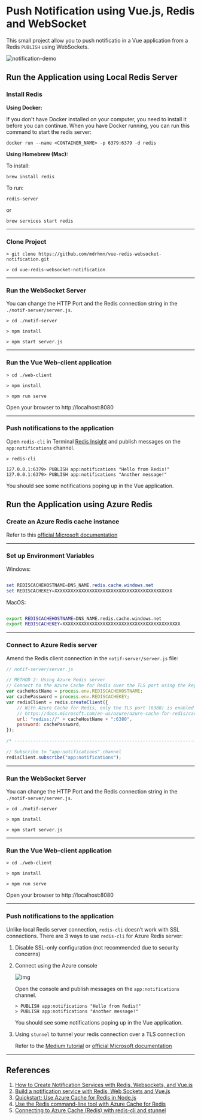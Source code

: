 # Push Notification using Vue.js, Redis and WebSocket

This small project allow you to push notificatio in a Vue application from a Redis `PUBLISH` using WebSockets.

![notification-demo](https://user-images.githubusercontent.com/541250/80476373-96def200-894a-11ea-88f3-f69f8decc88e.gif)

## Run the Application using Local Redis Server

### Install Redis

**Using Docker:**

If you don't have Docker installed on your computer, you need to install it before you can continue. When you have Docker running, you can run this command to start the redis server:

```
docker run --name <CONTAINER_NAME> -p 6379:6379 -d redis
```

**Using Homebrew (Mac):**

To install:

```
brew install redis
```

To run:

```
redis-server
```

or

```
brew services start redis
```

---

### Clone Project

```
> git clone https://github.com/mdrhmn/vue-redis-websocket-notification.git

> cd vue-redis-websocket-notification

```

---

### Run the WebSocket Server

You can change the HTTP Port and the Redis connection string in the `./notif-server/server.js`.

```
> cd ./notif-server

> npm install

> npm start server.js

```

---

### Run the Vue Web-client application

```
> cd ./web-client

> npm install

> npm run serve
```

Open your browser to http://localhost:8080

---

### Push notifications to the application

Open `redis-cli` in Terminal [Redis Insight](https://redislabs.com/redisinsight/) and publish messages on the `app:notifications` channel.

```
> redis-cli

127.0.0.1:6379> PUBLISH app:notifications "Hello from Redis!"
127.0.0.1:6379> PUBLISH app:notifications "Another message!"
```

You should see some notifications poping up in the Vue application.


## Run the Application using Azure Redis

### Create an Azure Redis cache instance

Refer to this [official Microsoft documentation](https://docs.microsoft.com/en-us/azure/azure-cache-for-redis/cache-nodejs-get-started)

---

### Set up Environment Variables

Windows:

```powershell

set REDISCACHEHOSTNAME=DNS_NAME.redis.cache.windows.net
set REDISCACHEKEY=XXXXXXXXXXXXXXXXXXXXXXXXXXXXXXXXXXXXXXXXXXXX

```

MacOS:

```bash

export REDISCACHEHOSTNAME=DNS_NAME.redis.cache.windows.net
export REDISCACHEKEY=XXXXXXXXXXXXXXXXXXXXXXXXXXXXXXXXXXXXXXXXXXXX

```

---

### Connect to Azure Redis server

Amend the Redis client connection in the `notif-server/server.js` file:

```javascript
// notif-server/server.js

// METHOD 2: Using Azure Redis server
// Connect to the Azure Cache for Redis over the TLS port using the key.
var cacheHostName = process.env.REDISCACHEHOSTNAME;
var cachePassword = process.env.REDISCACHEKEY;
var redisClient = redis.createClient({
    // With Azure Cache for Redis, only the TLS port (6380) is enabled by default.
    // https://docs.microsoft.com/en-us/azure/azure-cache-for-redis/cache-how-to-redis-cli-tool
    url: "rediss://" + cacheHostName + ":6380",
    password: cachePassword,
});

/* -------------------------------------------------------------------------- */

// Subscribe to "app:notifications" channel
redisClient.subscribe("app:notifications");
```

---

### Run the WebSocket Server

You can change the HTTP Port and the Redis connection string in the `./notif-server/server.js`.

```
> cd ./notif-server

> npm install

> npm start server.js

```

---

### Run the Vue Web-client application

```
> cd ./web-client

> npm install

> npm run serve
```

Open your browser to http://localhost:8080

---

### Push notifications to the application

Unlike local Redis server connection, `redis-cli` doesn’t work with SSL connections. There are 3 ways to use `redis-cli` for Azure Redis server:

1. Disable SSL-only configuration (not recommended due to security concerns)

2. Connect using the Azure console 

    ![img](https://miro.medium.com/max/778/1*FIPJmhpePUaxOxEoIFa1MA.png)

    Open the console and publish messages on the `app:notifications` channel.

    ```
    > PUBLISH app:notifications "Hello from Redis!"
    > PUBLISH app:notifications "Another message!"
    ```

    You should see some notifications poping up in the Vue application.

3. Using `stunnel` to tunnel your redis connection over a TLS connection

    Refer to the [Medium tutorial](https://medium.com/@therealjordanlee/connecting-to-azure-cache-redis-with-redis-cli-and-stunnel-6e5c5479bc2c) or [official Microsoft documentation](https://docs.microsoft.com/en-us/azure/azure-cache-for-redis/cache-how-to-redis-cli-tool)

---

## References

1. [How to Create Notification Services with Redis, Websockets, and Vue.js](https://redis.com/blog/how-to-create-notification-services-with-redis-websockets-and-vue-js/)
2. [Build a notification service with Redis, Web Sockets and Vue.js](https://youtu.be/TFoDRszO36w)
3. [Quickstart: Use Azure Cache for Redis in Node.js](https://docs.microsoft.com/en-us/azure/azure-cache-for-redis/cache-nodejs-get-started)
4. [Use the Redis command-line tool with Azure Cache for Redis](https://docs.microsoft.com/en-us/azure/azure-cache-for-redis/cache-how-to-redis-cli-tool)
5. [Connecting to Azure Cache (Redis) with redis-cli and stunnel](https://medium.com/@therealjordanlee/connecting-to-azure-cache-redis-with-redis-cli-and-stunnel-6e5c5479bc2c)
